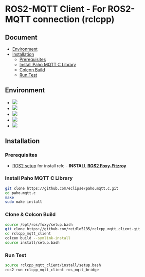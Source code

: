 # ROS2-MQTT Client - For ROS2-MQTT connection (rclcpp)

## Document
  - [Environment](#environment)
  - [Installation](#installation)
    - [Prerequisites](#prerequisites)
    - [Install Paho MQTT C Library](#install-paho-mqtt-c-library)
    - [Colcon Build](#clone--colcon-build)
    - [Run Test](#run-test)

## Environment
* <img src="https://img.shields.io/badge/cpp-magenta?style=for-the-badge&logo=cplusplus&logoColor=white">
* <img src="https://img.shields.io/badge/cmake-064F8C?style=for-the-badge&logo=cmake&logoColor=white">
* <img src="https://img.shields.io/badge/mqtt-660066?style=for-the-badge&logo=mqtt&logoColor=white">
* <img src="https://img.shields.io/badge/ROS2-22314E?style=for-the-badge&logo=ros&logoColor=white">
* <img src="https://img.shields.io/badge/ubuntu-E95420?style=for-the-badge&logo=ubuntu&logoColor=white">

## Installation

### Prerequisites
- [ROS2 setup](https://index.ros.org/doc/ros2/Installation/) for install rclc -
  **INSTALL [ROS2 Foxy-Fitzroy](https://docs.ros.org/en/foxy/Installation/Ubuntu-Install-Debians.html)**

### Install Paho MQTT C Library
```bash
git clone https://github.com/eclipse/paho.mqtt.c.git
cd paho.mqtt.c
make
sudo make install
```

### Clone & Colcon Build
```bash
source /opt/ros/foxy/setup.bash
git clone https://github.com/reidlo5135/rclcpp_mqtt_client.git
cd rclcpp_mqtt_client
colcon build --symlink-install
source install/setup.bash
```

### Run Test
```bash
source rclcpp_mqtt_client/install/setup.bash
ros2 run rclcpp_mqtt_client ros_mqtt_bridge
```